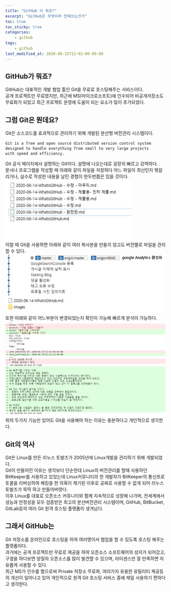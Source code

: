 ```yaml
---
title: "GitHub 이 뭐죠?"
excerpt: "GitHub은 무엇이며 언제쓰는건가"
toc: true
toc_sticky: true
categories:
    - github
tags:
    - github
last_modified_at: 2020-06-15T12:02:00-09:00
---
```

## GitHub가 뭐죠?
GitHub는 대표적인 개발 협업 툴인 Git을 무료로 호스팅해주는 서비스이다.  
공개 프로젝트만 무료였지만, 최근에 MS(마이크로소프트)에 인수되어
 비공개저장소도 무료화가 되었고 최근 프로젝트 운영에 도움이 되는 요소가 많이 추가되었다.  

## 그럼 Git은 뭔데요?
Git은 소스코드를 효과적으로 관리하기 위해 개발된 분산형 버전관리 시스템이다.  
```
Git is a free and open source distributed version control system
designed to handle everything from small to very large projects
with speed and efficiency.
```
Git 공식 페이지에서 설명하는 Git이다. 설명에 나오는대로 굉장히 빠르고 강력하다.  
문서나 프로그램을 작성할 때 아래와 같이 파일을 저장하다 어느 파일이 최신인지 헷갈리거나, 실수로 작성한 내용을 날린 경험이 한두번쯤은 있을 것이다.  
![처참한버전관리](https://raw.githubusercontent.com/always0ne/always0ne.github.io/master/_posts/github/images/WhatIsGit1.JPG)  
이럴 때 Git을 사용하면 아래와 같이 여러 복사본을 만들지 않고도 버전별로 파일을 관리할 수 있다.  
![Git을 사용하였을 때](https://raw.githubusercontent.com/always0ne/always0ne.github.io/master/_posts/github/images/WhatIsGit2.JPG)  
또한 아래와 같이 어느부분이 변경되었는지 확인이 가능해 빠르게 분석이 가능하다.    
![diff를 사용했을 때](https://raw.githubusercontent.com/always0ne/always0ne.github.io/master/_posts/github/images/WhatIsGit3.JPG)  
위의 두가지 기능만 있어도 Git을 사용해야 하는 이유는 충분하다고 개인적으로 생각한다.  

## Git의 역사
Git은 Linux를 만든 리누스 토발즈가 2005년에 Linux개발을 관리하기 위해 개발되었다.  
Git이 만들어진 이유는 생각보다 단순한데 Linux의 버전관리를 할때 사용하던 BitKeeper를 사용하고 있었는데 
Linux커뮤니티의 한 개발자가 BitKeeper의 통신프로토콜을 리버싱하여 해킹을 한 의혹이 제기된 이후로
 공짜로 사용할 수 없게 되어 리누스 토발즈가 뚝딱 하고 만들어버렷다.  
이후 Linux를 대표로 오픈소스 커뮤니티와 함께 지속적으로 성장해 나가며, 
전세계에서 성능과 안정성을 모두 검증받은 최고의 분산버전관리 시스템이며,
 GitHub, BitBucket, GitLab등의 여러 Git 원격 호스팅 플랫폼이 생겨났다.  
 
## 그래서 GitHub는
Git 저장소를 온라인으로 호스팅을 하여 여러명이서 협업을 할 수 있도록 호스팅 해주는 플랫폼이다.  
과거에는 공개 프로젝트만 무료로 제공을 하여 오픈소스 소프트웨어의 성지가 되어갔고,
 구경을 하다보면 양질의 오픈소스를 많이 발견할 수 있으며, 라이센스만 잘 만족하면 자유롭게 사용할 수 있다.  
최근 MS가 인수를 함으로써 Private 저장소 무료화, 여러가지 유용한 유틸리티 제공등의 개선이 일어나고 있어
개인적으로 원격 Git 호스팅 서비스 중에 제일 사용하기 편하다고 생각한다.

 
